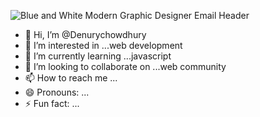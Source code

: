 ![Blue and White Modern Graphic Designer Email Header](https://github.com/user-attachments/assets/884bc4f0-70d0-414c-9a8d-19e0508e8e1d)
- 👋 Hi, I’m @Denurychowdhury
- 👀 I’m interested in ...web development
- 🌱 I’m currently learning ...javascript
- 💞️ I’m looking to collaborate on ...web community
- 📫 How to reach me ...
- 😄 Pronouns: ...
- ⚡ Fun fact: ...

<!---
Denurychowdhury/Denurychowdhury is a ✨ special ✨ repository because its `README.md` (this file) appears on your GitHub profile.
You can click the Preview link to take a look at your changes.
--->

